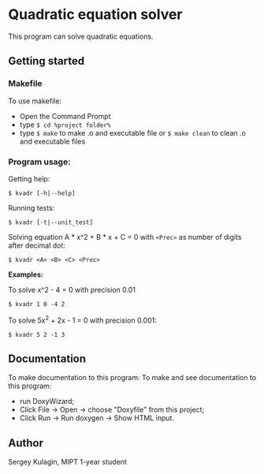 # Quadratic equation solver

This program can solve quadratic equations.

## Getting started

### Makefile

To use makefile:
- Open the Command Prompt
- type `$ cd %project folder%`
- type `$ make` to make .o and executable file or `$ make clean` to clean .o and executable files

### Program usage:

Getting help:

```
$ kvadr [-h|--help]
```
Running tests:

```
$ kvadr [-t|--unit_test]
```

Solving equation A * x^2 + B * x + C = 0 with `<Prec>` as number of digits after decimal dot:

```
$ kvadr <A> <B> <C> <Prec>
```

**Examples:**

To solve x^2 - 4 = 0 with precision 0.01
```
$ kvadr 1 0 -4 2  
```

To solve 5x<sup>2</sup> + 2x - 1 = 0 with precision 0.001:
```
$ kvadr 5 2 -1 3 
```

## Documentation

To make documentation to this program:
To make and see documentation to this program:
- run DoxyWizard;
- Click File -> Open -> choose "Doxyfile" from this project;
- Click Run -> Run doxygen -> Show HTML input.

## Author
Sergey Kulagin, MIPT 1-year student	
		